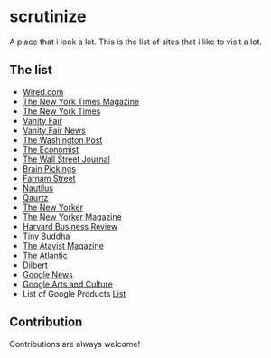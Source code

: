 # scrutinize
A place that i look a lot.
This is the list of sites that i like to visit a lot.

## The list
- [Wired.com](www.wired.com)
- [The New York Times Magazine](www.nytimes.com/section/magazine)
- [The New York Times](www.nytimes.com)
- [Vanity Fair](www.vanityfair.com)
- [Vanity Fair News](https://www.vanityfair.com/news)
- [The Washington Post ](www.washingtonpost.com)
- [The Economist](www.economist.com)
- [The Wall Street Journal](www.wsj.com)
- [Brain Pickings](www.brainpickings.org)
- [Farnam Street](fs.blog)
- [Nautilus](nautil.us)
- [Qaurtz](qz.com)
- [The New Yorker](www.newyorker.com)
- [The New Yorker Magazine](www.newyorker.com/magazine)
- [Harvard Business Review](hbr.org)
- [Tiny Buddha](tinybuddha.com)
- [The Atavist Magazine](magazine.atavist.com)
- [The Atlantic](www.theatlantic.com)
- [Dilbert](blog.dilbert.com)
- [Google News](news.google.com)
- [Google Arts and Culture](artsandculture.google.com)
- List of Google Products [List](https://en.wikipedia.org/wiki/List_of_Google_products)

## Contribution
Contributions are always welcome! 
